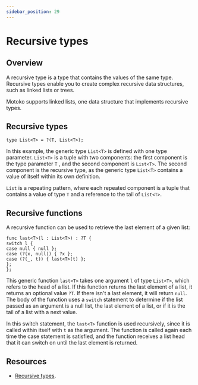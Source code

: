 ```yaml
---
sidebar_position: 29
---
```


# Recursive types

## Overview

A recursive type is a type that contains the values of the same type. Recursive types enable you to create complex recursive data structures, such as linked lists or trees.

Motoko supports linked lists, one data structure that implements recursive types.

## Recursive types

``` motoko no-repl
type List<T> = ?(T, List<T>);
```

In this example, the generic type `List<T>` is defined with one type parameter. `List<T>` is a tuple with two components: the first component is the type parameter `T` , and the second component is `List<T>`. The second component is the recursive type, as the generic type `List<T>` contains a value of itself within its own definition.

`List` is a repeating pattern, where each repeated component is a tuple that contains a value of type `T` and a reference to the tail of `List<T>`.

## Recursive functions

A recursive function can be used to retrieve the last element of a given list:

```motoko no-repl
func last<T>(l : List<T>) : ?T {
switch l {
case null { null };
case (?(x, null)) { ?x };
case (?(_, t)) { last<T>(t) };
};
};
```

This generic function `last<T>` takes one argument `l` of type `List<T>`, which refers to the head of a list. If this function returns the last element of a list, it returns an optional value `?T`. If there isn't a last element, it will return `null`. The body of the function uses a `switch` statement to determine if the list passed as an argument is a null list, the last element of a list, or if it is the tail of a list with a next value.

In this switch statement, the `last<T>` function is used recursively, since it is called within itself with `t` as the argument. The function is called again each time the case statement is satisfied, and the function receives a list head that it can switch on until the last element is returned.

## Resources

- [Recursive types](https://github.com/Web3NL/motoko-book/blob/main/src/advanced-types/recursive-types.md).
